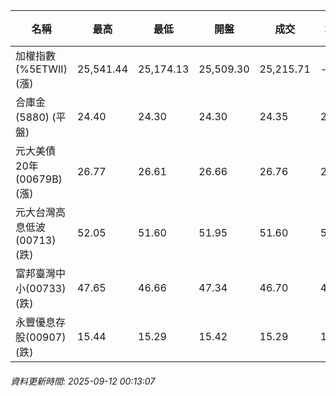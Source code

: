 | 名稱 | 最高 | 最低 | 開盤 | 成交 | 均價 | 成交金額(億) | 昨收 | 漲跌幅 | 漲跌 | 總量 | 昨量 | 振幅 |
| -------- | -------- | -------- | -------- |-------- | -------- | -------- |-------- |-------- |-------- | -------- | -------- |-------- |
|加權指數(%5ETWII) (漲)|25,541.44|25,174.13|25,509.30|25,215.71|-|5,901.91|25,192.59|0.09%|23.12|9,464,608|0|1.46%|
|合庫金(5880) (平盤)|24.40|24.30|24.30|24.35|24.34|2.33|24.35|0.00%|0.00|9,576|9,151|0.41%|
|元大美債20年(00679B) (漲)|26.77|26.61|26.66|26.76|26.69|10.25|26.48|1.06%|0.28|38,424|36,831|0.60%|
|元大台灣高息低波(00713) (跌)|52.05|51.60|51.95|51.60|51.84|5.66|51.95|0.67%|0.35|10,917|17,522|0.87%|
|富邦臺灣中小(00733) (跌)|47.65|46.66|47.34|46.70|47.08|0.729|47.22|1.10%|0.52|1,548|1,315|2.10%|
|永豐優息存股(00907) (跌)|15.44|15.29|15.42|15.29|15.38|0.151|15.40|0.71%|0.11|983|2,214|0.97%|
###### 資料更新時間: 2025-09-12 00:13:07